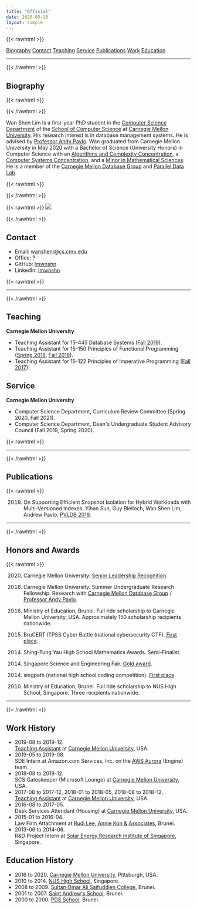 ```yaml
---
title: "Official"
date: 2020-05-10
layout: simple
---
```


{{< rawhtml >}}
<div class="flex flex-wrap items-center justify-center">
<a class="pr3 link dim blue" href="#biography">Biography</a>
<a class="pr3 link dim blue" href="#contact">Contact</a>
<a class="pr3 link dim blue" href="#teaching">Teaching</a>
<a class="pr3 link dim blue" href="#service">Service</a>
<a class="pr3 link dim blue" href="#publications">Publications</a>
<a class="pr3 link dim blue" href="#work-history">Work</a>
<a class="pr3 link dim blue" href="#education-history">Education</a>
</div>
<hr class="bw1 b--black-20">
{{< /rawhtml >}}

## Biography

{{< rawhtml >}}
<div class="flex-ns items-center">
<div class="pr3">
{{< /rawhtml >}}

Wan Shen Lim is a first-year PhD student in the [Computer Science Department](https://www.csd.cs.cmu.edu/) of the [School of Computer Science](https://www.cs.cmu.edu) at [Carnegie Mellon University](https://www.cmu.edu/). His research interest is in database management systems. He is advised by [Professor Andy Pavlo](https://www.cs.cmu.edu/~pavlo/). Wan graduated from Carnegie Mellon University in May 2020 with a Bachelor of Science (University Honors) in Computer Science with an [Algorithms and Complexity Concentration](https://csd.cs.cmu.edu/academics/undergraduate/algorithms_complexity_concentration), a [Computer Systems Concentration](https://csd.cs.cmu.edu/academics/undergraduate/computer_systems_concentration), and a [Minor in Mathematical Sciences](http://coursecatalog.web.cmu.edu/schools-colleges/melloncollegeofscience/departmentofmathematicalsciences/#minorstextcontainer). He is a member of the [Carnegie Mellon Database Group](https://db.cs.cmu.edu/) and [Parallel Data Lab](https://www.pdl.cmu.edu/PEOPLE/wan-shen-lim.shtml).

{{< rawhtml >}}
</div>
{{< /rawhtml >}}

{{< rawhtml >}}
<img src="/images/self/wanshenl-2020-id.png"/>
</div>
{{< /rawhtml >}}

## Contact

- Email: [wanshenl@cs.cmu.edu](mailto:wanshenl@cs.cmu.edu)
- Office: ?
- GitHub: [lmwnshn](https://github.com/lmwnshn)
- LinkedIn: [lmwnshn](https://linkedin.com/in/lmwnshn)

{{< rawhtml >}}
<hr class="bw1 b--black-10">
{{< /rawhtml >}}

## Teaching

**Carnegie Mellon University**

- Teaching Assistant for 15-445 Database Systems ([Fall 2019](https://15445.courses.cs.cmu.edu/fall2019/)).
- Teaching Assistant for 15-150 Principles of Functional Programming ([Spring 2018](http://www.cs.cmu.edu/~15150/), [Fall 2018](http://www.cs.cmu.edu/~15150/)).
- Teaching Assistant for 15-122 Principles of Imperative Programming ([Fall 2017](https://www.cs.cmu.edu/~iliano/courses/17F-CMU-CS122/home.shtml)).

## Service

**Carnegie Mellon University**

- Computer Science Department, Curriculum Review Committee (Spring 2020, Fall 2021).
- Computer Science Department, Dean's Undergraduate Student Advisory Council (Fall 2019, Spring 2020).

{{< rawhtml >}}
<hr class="bw1 b--black-10">
{{< /rawhtml >}}

## Publications

{{< rawhtml >}}
<ul class="list">
<ol start="2019"><li>On Supporting Efficient Snapshot Isolation for Hybrid Workloads with Multi-Versioned Indexes. Yihan Sun, Guy Blelloch, Wan Shen Lim, Andrew Pavlo. <a href="https://www.vldb.org/pvldb/vol13/p211-sun.pdf">PVLDB 2019</a>.</li></ol>
</ul>
<hr class="bw1 b--black-10">
{{< /rawhtml >}}

## Honors and Awards

{{< rawhtml >}}
<ul class="list">
<ol start="2020"><li>Carnegie Mellon University. <a href="https://www.cmu.edu/student-affairs/slice/leadership/2020-senior-leadership-recognition-recipients.png">Senior Leadership Recognition</a>.</li></ol>
<ol start="2018"><li>Carnegie Mellon University. Summer Undergraduate Research Fellowship. Research with <a href="https://db.cs.cmu.edu/">Carnegie Mellon Database Group</a> / <a href="https://www.cs.cmu.edu/~pavlo/">Professor Andy Pavlo</a>.</li></ol>
<ol start="2016"><li>Ministry of Education, Brunei. Full ride scholarship to Carnegie Mellon University, USA. Approximately 150 scholarship recipients nationwide.</li></ol>
<ol start="2015"><li>BruCERT ITPSS Cyber Battle (national cybersecurity CTF). <a href="https://www.itpss.com/News/2015/12102015.html">First place</a>.</li></ol>
<ol start="2014"><li>Shing-Tung Yau High School Mathematics Awards. Semi-Finalist.</li></ol>
<ol start="2014"><li>Singapore Science and Engineering Fair. <a href="https://www.nushigh.edu.sg/about-us/achievements/2014/academic-competitions/outstanding-achievements-at-singapore-science-and-engineering-fair-2014">Gold award</a>.</li></ol>
<ol start="2014"><li>singpath (national high school coding competition). <a href="https://www.nushigh.edu.sg/about-us/achievements/2014/clubs-and-societies/nus-high-school-student-wins-top-prize-in-jc-and-high-school-national-coding-competition">First place</a>.</li></ol>
<ol start="2010"><li>Ministry of Education, Brunei. Full ride scholarship to NUS High School, Singapore. Three recipients nationwide.</li></ol>
</ul>

<hr class="bw1 b--black-10">
{{< /rawhtml >}}

## Work History

- 2019-08 to 2019-12.  
  [Teaching Assistant](#teaching) at [Carnegie Mellon University](https://www.cs.cmu.edu/), USA.
- 2019-05 to 2019-08.  
  SDE Intern at Amazon.com Services, Inc. on the [AWS Aurora](https://aws.amazon.com/rds/aurora/) (Engine) team.
- 2018-08 to 2018-12.  
  SCS Gateskeeper (Microsoft Lounge) at [Carnegie Mellon University](https://www.cs.cmu.edu/), USA.
- 2017-08 to 2017-12, 2018-01 to 2018-05, 2018-08 to 2018-12.  
  [Teaching Assistant](#teaching) at [Carnegie Mellon University](https://www.cs.cmu.edu/), USA.
- 2016-08 to 2017-05.  
  Desk Services Attendant (Housing) at [Carnegie Mellon University](https://www.cmu.edu/housing/), USA.
- 2015-01 to 2016-04.  
  Law Firm Attachment at [Rudi Lee, Annie Kon & Associates](http://www.bruneilawsociety.com/rudi-lee-annie-kon-associates/), Brunei.
- 2013-06 to 2014-06.  
  R&D Project Intern at [Solar Energy Research Institute of Singapore](http://www.seris.nus.edu.sg/), Singapore.

## Education History

- 2016 to 2020. [Carnegie Mellon University](https://www.cmu.edu/), Pittsburgh, USA.
- 2010 to 2014. [NUS High School](https://www.nushigh.edu.sg/), Singapore.
- 2008 to 2009. [Sultan Omar Ali Saifuddien College](https://en.wikipedia.org/wiki/Sultan_Omar_Ali_Saifuddien_College), Brunei.
- 2001 to 2007. [Saint Andrew's School](https://en.wikipedia.org/wiki/St._Andrew%27s_School,_Brunei), Brunei.
- 2000 to 2000. [PDS School](https://en.wikipedia.org/wiki/Seri_Mulia_Sarjana_School), Brunei.
